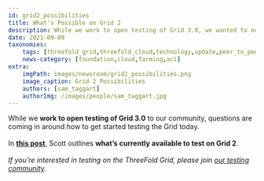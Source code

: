 ```yaml
---
id: grid2_possibilities
title: What's Possible on Grid 2
description: While we work to open testing of Grid 3.0, we wanted to outline what's already available to test on Grid 2.
date: 2021-09-09
taxonomies:
    tags: [threefold_grid,threefold_cloud,technology,update,peer_to_peer,community]
    news-category: [foundation,cloud,farming,aci]
extra:
    imgPath: images/newsroom/grid2_possibilities.png
    image_caption: Grid 2 Possibilities
    authors: [sam_taggart]
    authorImg: /images/people/sam_taggart.jpg
---
```


While we **work to open testing of Grid 3.0** to our community, questions are coming in around how to get started testing the Grid today.
<br/>
<br/>
In **[this post](https://forum.threefold.io/t/what-you-can-do-on-the-threefold-grid-today/1220)**, Scott outlines **what’s currently available to test on Grid 2**.
<br/>
<br/>
*If you’re interested in testing on the ThreeFold Grid, please join [our testing community](https://t.me/threefoldtesting).*